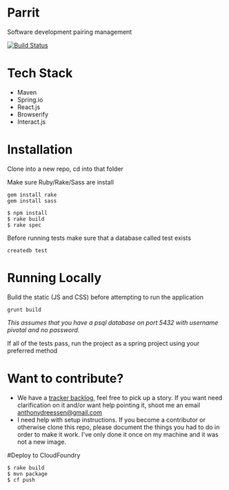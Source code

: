 # Parrit
Software development pairing management

[![Build Status](https://travis-ci.org/Pinwheeler/Parrit.svg?branch=master)](https://travis-ci.org/Pinwheeler/Parrit)

# Tech Stack
- Maven
- Spring.io
- React.js
- Browserify
- Interact.js

# Installation

Clone into a new repo, cd into that folder

Make sure Ruby/Rake/Sass are install
```
gem install rake
gem install sass
```

```
$ npm install
$ rake build
$ rake spec
```

Before running tests make sure that a database called test exists
```
createdb test
```

# Running Locally

Build the static (JS and CSS) before attempting to run the application
```
grunt build
```

_This assumes that you have a psql database on port 5432 with username pivotal and no password._

If all of the tests pass, run the project as a spring project using your preferred method

# Want to contribute?

* We have a [tracker backlog](https://www.pivotaltracker.com/n/projects/1504460), feel free to pick up a story. If you want need clarification on it and/or want help pointing it, shoot me an email anthonydreessen@gmail.com
* I need help with setup instructions. If you become a contributor or otherwise clone this repo, please document the things you had to do in order to make it work. I've only done it once on my machine and it was not a new image.

#Deploy to CloudFoundry

```
$ rake build
$ mvn package
$ cf push
```

